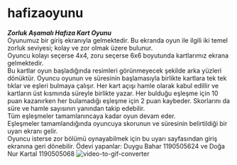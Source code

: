 # hafizaoyunu
***Zorluk Aşamalı Hafıza Kart Oyunu***<br/>
Oyunumuz bir giriş ekranıyla gelmektedir. Bu ekranda oyun ile ilgili iki temel zorluk seviyesi; kolay ve zor olmak üzere bulunur.<br/>
Oyuncu kolayı seçerse 4x4, zoru seçerse 6x6 boyutunda kartlarımız ekrana gelmektedir.<br/>
Bu kartlar oyun başladığında resimleri görünmeyecek şekilde arka yüzleri dönüktür. Oyuncu oyunun ve süresinin başlamasıyla birlikte kartlara tek tek tıklar ve eşleri bulmaya çalışır. Her kart açışı hamle olarak kabul edillir ve kartların üst kısmında süreyle birlikte yazar. Her bulduğu eşleşme için 10 puan kazanırken her bulamadığı eşleşme için 2 puan kaybeder. Skorlarını da süre ve hamle sayısının yanından takip edebilir.<br/>
Tüm eşleşmeler tamamlanıncaya kadar oyun devam eder.<br/>
Eşleşmeler tamamlandığında oyuncuya skorunun ve süresinin belirtildiği bir uyarı ekranı gelir.<br/>
Oyuncu isterse zor bölümü oynayabilmek için bu uyarı sayfasından giriş ekranına geri dönebilir.
Ödevi yapanlar: Duygu Bahar 1190505624 ve Doğa Nur Kartal 1190505068
![video-to-gif-converter](https://user-images.githubusercontent.com/103886178/163863347-9b6f58cc-1320-4dbf-a2bc-c903d2c89d2f.gif)
